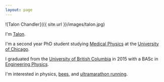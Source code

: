 ```yaml
---
layout: page
---
```


![Talon Chandler]({{ site.url }}/images/talon.jpg)

I'm [Talon](https://books.google.com/books?id=pD6arNyKyi8C&pg=PT61&lpg=PT61&dq=%22Just+at+that+moment+the+Lord+of+the+Eagles+swept+down+from+above,+seized+him+in+his+talons,+and+was+gone.%22&source=bl&ots=2kfe5990uE&sig=8_ISf65WbcgOCJikcD5oP2Y2FXk&hl=en&sa=X&ved=0ahUKEwjO6IfYzvrTAhVLjlQKHXy0CXQQ6AEIKzAB#v=onepage&q=%22Just%20at%20that%20moment%20the%20Lord%20of%20the%20Eagles%20swept%20down%20from%20above%2C%20seized%20him%20in%20his%20talons%2C%20and%20was%20gone.%22&f=false).

I'm a second year PhD student studying [Medical Physics](http://medicalphysics.uchicago.edu/) at the [University of
Chicago](http://www.uchicago.edu/).

I graduated from the [University of British Columbia](https://www.ubc.ca/) in
2015 with a BASc in [Engineering Physics](http://www.engphys.ubc.ca/).

I'm interested in physics, [bees](http://scandiahoney.com/),
and [ultramarathon running](http://ultrasignup.com/results_participant.aspx?fname=Talon&lname=Chandler).

